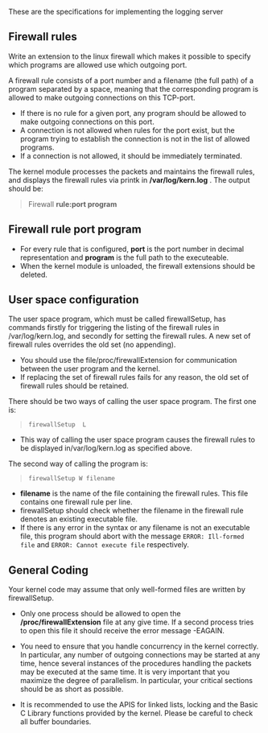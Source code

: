 These are the specifications for implementing the logging server

## Firewall rules

Write an extension to the linux firewall which makes it possible to specify which programs are allowed use which outgoing port.

A firewall rule consists of a port number and a filename (the full path) of a program separated by a space, meaning that the corresponding program is allowed to make outgoing connections on this TCP-port.

- If there is no rule for a given port, any program should be allowed to make outgoing connections on this port.
- A connection is not allowed when rules for the port exist, but the program trying to establish the connection is not in the list of allowed programs.
- If a connection is not allowed, it should be immediately terminated.

The kernel module processes the packets and maintains the firewall rules, and displays the firewall rules via printk  in __/var/log/kern.log__ . The output should be:  

>Firewall __rule:port program__

## Firewall __rule port program__

- For every rule that is configured, __port__ is the port number in decimal representation and __program__ is the full path to the executeable.
- When the kernel module is unloaded, the firewall extensions should be deleted.

## User space configuration

The user space program, which must be called firewallSetup, has commands firstly for triggering the listing of the firewall rules in /var/log/kern.log, and secondly for setting the firewall rules.
A new set of firewall rules overrides the old set (no appending).

- You should use the file/proc/firewallExtension for communication between the user program and the kernel.
- If replacing the set of firewall rules fails for any reason, the old set of firewall rules should be retained.

There should be two ways of calling the user
space program. The first one is:

>```shell
>firewallSetup  L
>```

- This way of calling the user space program causes the firewall rules
to be displayed in/var/log/kern.log as specified above.  


The second way of calling the program is:  

>```shell
>firewallSetup W filename
>```

* __filename__ is the name of the file containing the firewall rules. This file contains one firewall rule per line.
* firewallSetup should check whether the filename in the firewall rule denotes an existing executable file.
* If there is any error in the syntax or any filename is not an executable file, this program should abort with the message `ERROR: Ill-formed file`  and `ERROR: Cannot execute file` respectively.

## General Coding  

Your kernel code may assume that only well-formed files are written by firewallSetup.

- Only one process should be allowed to open the __/proc/firewallExtension__  file at any give time. If a second process tries to open this file it should receive the error message -EAGAIN.

- You need to ensure that you handle concurrency in the kernel correctly. In particular, any number of outgoing connections may be started at any time, hence several instances of the procedures handling the packets may be executed at the same time. It is very important that you maximize the degree of parallelism. In particular, your critical sections should be as short as possible.

- It is recommended to use the APIS for linked lists, locking and the Basic C Library functions provided by the kernel. Please be careful to check all buffer boundaries.
